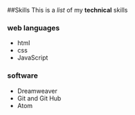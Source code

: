 ##Skills
This is a *list* of my **technical** skills
### web languages
- html
- css
- JavaScript
### software
- Dreamweaver
- Git and Git Hub
- Atom
